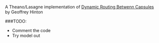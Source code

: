 A Theano/Lasagne implementation of [Dynamic Routing Betwenn Capsules](https://arxiv.org/abs/1710.09829) by Geoffrey Hinton

###TODO:
- Comment the code
- Try model out
